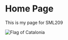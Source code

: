 <H1>Home Page</H1>
<p>This is my page for SML209</p>
<img class="imgLeft" src="https://upload.wikimedia.org/wikipedia/commons/7/7a/Senyera_%28Pl._Octavi%C3%A0%2C_S._Cugat_del_Vall%C3%A8s%29_01.jpg" alt="Flag of Catalonia" style="align:left;"> 

